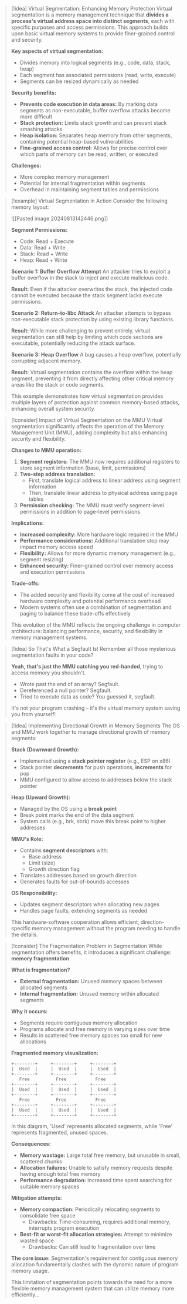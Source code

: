 > [!idea] Virtual Segmentation: Enhancing Memory Protection
> Virtual segmentation is a memory management technique that **divides a process's virtual address space into distinct segments**, each with specific purposes and access permissions. This approach builds upon basic virtual memory systems to provide finer-grained control and security.
> 
> **Key aspects of virtual segmentation:**
> - Divides memory into logical segments (e.g., code, data, stack, heap)
> - Each segment has associated permissions (read, write, execute)
> - Segments can be resized dynamically as needed
> 
> **Security benefits:**
> - **Prevents code execution in data areas:** By marking data segments as non-executable, buffer overflow attacks become more difficult
> - **Stack protection:** Limits stack growth and can prevent stack smashing attacks
> - **Heap isolation:** Separates heap memory from other segments, containing potential heap-based vulnerabilities
> - **Fine-grained access control:** Allows for precise control over which parts of memory can be read, written, or executed
> 
> **Challenges:**
> - More complex memory management
> - Potential for internal fragmentation within segments
> - Overhead in maintaining segment tables and permissions

> [!example] Virtual Segmentation in Action
> Consider the following memory layout:
> 
> ![[Pasted image 20240813142446.png]]
> 
> **Segment Permissions:**
> - Code: Read + Execute
> - Data: Read + Write
> - Stack: Read + Write
> - Heap: Read + Write
> 
> **Scenario 1: Buffer Overflow Attempt**
> An attacker tries to exploit a buffer overflow in the stack to inject and execute malicious code.
> 
> **Result:** Even if the attacker overwrites the stack, the injected code cannot be executed because the stack segment lacks execute permissions.
> 
> **Scenario 2: Return-to-libc Attack**
> An attacker attempts to bypass non-executable stack protection by using existing library functions.
> 
> **Result:** While more challenging to prevent entirely, virtual segmentation can still help by limiting which code sections are executable, potentially reducing the attack surface.
> 
> **Scenario 3: Heap Overflow**
> A bug causes a heap overflow, potentially corrupting adjacent memory.
> 
> **Result:** Virtual segmentation contains the overflow within the heap segment, preventing it from directly affecting other critical memory areas like the stack or code segments.
> 
> This example demonstrates how virtual segmentation provides multiple layers of protection against common memory-based attacks, enhancing overall system security.

> [!consider] Impact of Virtual Segmentation on the MMU
> Virtual segmentation significantly affects the operation of the Memory Management Unit (MMU), adding complexity but also enhancing security and flexibility.
> 
> **Changes to MMU operation:**
> 1. **Segment registers:** The MMU now requires additional registers to store segment information (base, limit, permissions)
> 2. **Two-step address translation:** 
>    - First, translate logical address to linear address using segment information
>    - Then, translate linear address to physical address using page tables
> 3. **Permission checking:** The MMU must verify segment-level permissions in addition to page-level permissions
> 
> **Implications:**
> - **Increased complexity:** More hardware logic required in the MMU
> - **Performance considerations:** Additional translation step may impact memory access speed
> - **Flexibility:** Allows for more dynamic memory management (e.g., segment resizing)
> - **Enhanced security:** Finer-grained control over memory access and execution permissions
> 
> **Trade-offs:**
> - The added security and flexibility come at the cost of increased hardware complexity and potential performance overhead
> - Modern systems often use a combination of segmentation and paging to balance these trade-offs effectively
> 
> This evolution of the MMU reflects the ongoing challenge in computer architecture: balancing performance, security, and flexibility in memory management systems.

> [!idea] So That's What a Segfault Is!
> Remember all those mysterious segmentation faults in your code? 
> 
> **Yeah, that's just the MMU catching you red-handed**, trying to access memory you shouldn't. 
> 
> - Wrote past the end of an array? Segfault.
> - Dereferenced a null pointer? Segfault.
> - Tried to execute data as code? You guessed it, segfault.
> 
> It's not your program crashing – it's the virtual memory system saving you from yourself!

> [!idea] Implementing Directional Growth in Memory Segments
> The OS and MMU work together to manage directional growth of memory segments:
> 
> **Stack (Downward Growth):**
> - Implemented using a **stack pointer register** (e.g., ESP on x86)
> - Stack pointer **decrements** for push operations, **increments** for pop
> - MMU configured to allow access to addresses below the stack pointer
> 
> **Heap (Upward Growth):**
> - Managed by the OS using a **break point**
> - Break point marks the end of the data segment
> - System calls (e.g., brk, sbrk) move this break point to higher addresses
> 
> **MMU's Role:**
> - Contains **segment descriptors** with:
>   - Base address
>   - Limit (size)
>   - Growth direction flag
> - Translates addresses based on growth direction
> - Generates faults for out-of-bounds accesses
> 
> **OS Responsibility:**
> - Updates segment descriptors when allocating new pages
> - Handles page faults, extending segments as needed
> 
> This hardware-software cooperation allows efficient, direction-specific memory management without the program needing to handle the details.


> [!consider] The Fragmentation Problem in Segmentation
> While segmentation offers benefits, it introduces a significant challenge: **memory fragmentation**.
> 
> **What is fragmentation?**
> - **External fragmentation:** Unused memory spaces between allocated segments
> - **Internal fragmentation:** Unused memory within allocated segments
> 
> **Why it occurs:**
> - Segments require contiguous memory allocation
> - Programs allocate and free memory in varying sizes over time
> - Results in scattered free memory spaces too small for new allocations
> 
> **Fragmented memory visualization:**
> ```
> +--------+     +--------+     +--------+
> |  Used  |     |  Used  |     |  Used  |
> +--------+     +--------+     +--------+
>    Free          Free           Free
> +--------+     +--------+     +--------+
> |  Used  |     |  Used  |     |  Used  |
> +--------+     +--------+     +--------+
>    Free          Free           Free
> +--------+     +--------+     +--------+
> |  Used  |     |  Used  |     |  Used  |
> +--------+     +--------+     +--------+
> ```
> In this diagram, 'Used' represents allocated segments, while 'Free' represents fragmented, unused spaces.
> 
> **Consequences:**
> - **Memory wastage:** Large total free memory, but unusable in small, scattered chunks
> - **Allocation failures:** Unable to satisfy memory requests despite having enough total free memory
> - **Performance degradation:** Increased time spent searching for suitable memory spaces
> 
> **Mitigation attempts:**
> - **Memory compaction:** Periodically relocating segments to consolidate free space
>   - Drawbacks: Time-consuming, requires additional memory, interrupts program execution
> - **Best-fit or worst-fit allocation strategies:** Attempt to minimize wasted space
>   - Drawbacks: Can still lead to fragmentation over time
> 
> **The core issue:**
> Segmentation's requirement for contiguous memory allocation fundamentally clashes with the dynamic nature of program memory usage.
> 
> This limitation of segmentation points towards the need for a more flexible memory management system that can utilize memory more efficiently...
